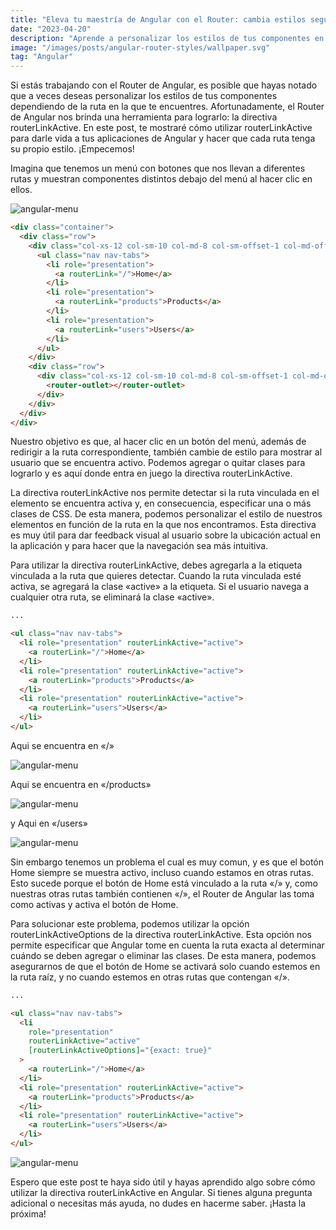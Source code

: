 ```yaml
---
title: "Eleva tu maestría de Angular con el Router: cambia estilos según la ruta"
date: "2023-04-20"
description: "Aprende a personalizar los estilos de tus componentes en función de la ruta en la que te encuentres con la directiva routerLinkActive del Router de Angular. En este post, te explicamos cómo utilizarla para hacer que cada ruta tenga su propio estilo y mejorar así tus aplicaciones de Angular. ¡Empecemos!"
image: "/images/posts/angular-router-styles/wallpaper.svg"
tag: "Angular"
---
```


Si estás trabajando con el Router de Angular, es posible que hayas notado que a veces deseas personalizar los estilos de tus componentes dependiendo de la ruta en la que te encuentres. Afortunadamente, el Router de Angular nos brinda una herramienta para lograrlo: la directiva routerLinkActive. En este post, te mostraré cómo utilizar routerLinkActive para darle vida a tus aplicaciones de Angular y hacer que cada ruta tenga su propio estilo. ¡Empecemos!

Imagina que tenemos un menú con botones que nos llevan a diferentes rutas y muestran componentes distintos debajo del menú al hacer clic en ellos.

![angular-menu](/images/posts/angular-router-styles/angular-menu-1.png)

```html {monokai}
<div class="container">
  <div class="row">
    <div class="col-xs-12 col-sm-10 col-md-8 col-sm-offset-1 col-md-offset-2">
      <ul class="nav nav-tabs">
        <li role="presentation">
          <a routerLink="/">Home</a>
        </li>
        <li role="presentation">
          <a routerLink="products">Products</a>
        </li>
        <li role="presentation">
          <a routerLink="users">Users</a>
        </li>
      </ul>
    </div>
    <div class="row">
      <div class="col-xs-12 col-sm-10 col-md-8 col-sm-offset-1 col-md-offset-2">
        <router-outlet></router-outlet>
      </div>
    </div>
  </div>
</div>
```

Nuestro objetivo es que, al hacer clic en un botón del menú, además de redirigir a la ruta correspondiente, también cambie de estilo para mostrar al usuario que se encuentra activo. Podemos agregar o quitar clases para lograrlo y es aquí donde entra en juego la directiva routerLinkActive.

La directiva routerLinkActive nos permite detectar si la ruta vinculada en el elemento se encuentra activa y, en consecuencia, especificar una o más clases de CSS. De esta manera, podemos personalizar el estilo de nuestros elementos en función de la ruta en la que nos encontramos. Esta directiva es muy útil para dar feedback visual al usuario sobre la ubicación actual en la aplicación y para hacer que la navegación sea más intuitiva.

Para utilizar la directiva routerLinkActive, debes agregarla a la etiqueta vinculada a la ruta que quieres detectar. Cuando la ruta vinculada esté activa, se agregará la clase «active» a la etiqueta. Si el usuario navega a cualquier otra ruta, se eliminará la clase «active».

```html {monokai}
...

<ul class="nav nav-tabs">
  <li role="presentation" routerLinkActive="active">
    <a routerLink="/">Home</a>
  </li>
  <li role="presentation" routerLinkActive="active">
    <a routerLink="products">Products</a>
  </li>
  <li role="presentation" routerLinkActive="active">
    <a routerLink="users">Users</a>
  </li>
</ul>
```

Aqui se encuentra en «/»

![angular-menu](/images/posts/angular-router-styles/angular-menu-2.png)

Aqui se encuentra en «/products»

![angular-menu](/images/posts/angular-router-styles/angular-menu-3.png)

y Aqui en «/users»

![angular-menu](/images/posts/angular-router-styles/angular-menu-4.png)

Sin embargo tenemos un problema el cual es muy comun, y es que el botón Home siempre se muestra activo, incluso cuando estamos en otras rutas. Esto sucede porque el botón de Home está vinculado a la ruta «/» y, como nuestras otras rutas también contienen «/», el Router de Angular las toma como activas y activa el botón de Home.

Para solucionar este problema, podemos utilizar la opción routerLinkActiveOptions de la directiva routerLinkActive. Esta opción nos permite especificar que Angular tome en cuenta la ruta exacta al determinar cuándo se deben agregar o eliminar las clases. De esta manera, podemos asegurarnos de que el botón de Home se activará solo cuando estemos en la ruta raíz, y no cuando estemos en otras rutas que contengan «/».

```html {monokai}
...

<ul class="nav nav-tabs">
  <li
    role="presentation"
    routerLinkActive="active"
    [routerLinkActiveOptions]="{exact: true}"
  >
    <a routerLink="/">Home</a>
  </li>
  <li role="presentation" routerLinkActive="active">
    <a routerLink="products">Products</a>
  </li>
  <li role="presentation" routerLinkActive="active">
    <a routerLink="users">Users</a>
  </li>
</ul>
```

![angular-menu](/images/posts/angular-router-styles/angular-menu-5.png)

Espero que este post te haya sido útil y hayas aprendido algo sobre cómo utilizar la directiva routerLinkActive en Angular. Si tienes alguna pregunta adicional o necesitas más ayuda, no dudes en hacerme saber. ¡Hasta la próxima!
